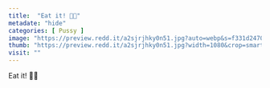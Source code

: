 ```yaml
---
title:  "Eat it! 👅😘"
metadate: "hide"
categories: [ Pussy ]
image: "https://preview.redd.it/a2sjrjhky0n51.jpg?auto=webp&s=f331d2470e8f296438419ed89c22402bef4ebbde"
thumb: "https://preview.redd.it/a2sjrjhky0n51.jpg?width=1080&crop=smart&auto=webp&s=1fd2ec643e0963187b43230fd3c130fe33c0f14e"
visit: ""
---
```

Eat it! 👅😘
